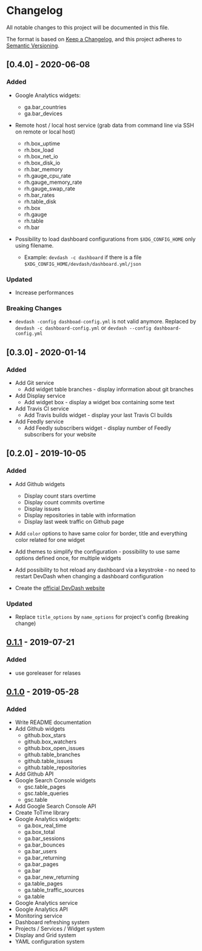 # Changelog

All notable changes to this project will be documented in this file.

The format is based on [Keep a Changelog](https://keepachangelog.com/en/1.0.0/), and this project adheres to [Semantic Versioning](https://semver.org/spec/v2.0.0.html).

## [0.4.0] - 2020-06-08

### Added

* Google Analytics widgets:
    * ga.bar_countries
    * ga.bar_devices

* Remote host / local host service (grab data from command line via SSH on remote or local host)
    * rh.box_uptime 
    * rh.box_load
    * rh.box_net_io
    * rh.box_disk_io
    * rh.bar_memory
    * rh.gauge_cpu_rate
    * rh.gauge_memory_rate
    * rh.gauge_swap_rate
    * rh.bar_rates
    * rh.table_disk
    * rh.box
    * rh.gauge
    * rh.table
    * rh.bar

* Possibility to load dashboard configurations from `$XDG_CONFIG_HOME` only using filename.
    * Example: `devdash -c dashboard` if there is a file `$XDG_CONFIG_HOME/devdash/dashboard.yml/json`

### Updated 

* Increase performances

### Breaking Changes

* `devdash -config dashboad-config.yml` is not valid anymore. Replaced by `devdash -c dashboard-config.yml` or `devdash --config dashboard-config.yml`

## [0.3.0] - 2020-01-14

### Added

* Add Git service
    * Add widget table branches - display information about git branches
* Add Display service
    * Add widget box - display a widget box containing some text
* Add Travis CI service
    * Add Travis builds widget - display your last Travis CI builds
* Add Feedly service
    * Add Feedly subscribers widget - display number of Feedly subscribers for your website

## [0.2.0] - 2019-10-05

### Added

* Add Github widgets
  * Display count stars overtime
  * Display count commits overtime
  * Display issues
  * Display repositories in table with information
  * Display last week traffic on Github page

* Add `color` options to have same color for border, title and everything color related for one widget
* Add themes to simplify the configuration - possibility to use same options defined once, for multiple widgets

* Add possibility to hot reload any dashboard via a keystroke - no need to restart DevDash when changing a dashboard configuration

* Create the [official DevDash website](https://thedevdash.com)

### Updated 

* Replace `title_options` by `name_options` for project's config (breaking change)

## [0.1.1] - 2019-07-21

### Added

* use goreleaser for relases

## [0.1.0] - 2019-05-28

### Added

* Write README documentation
* Add Github widgets
  * github.box_stars
  * github.box_watchers
  * github.box_open_issues
  * github.table_branches
  * github.table_issues
  * github.table_repositories
* Add Github API
* Google Search Console widgets
  * gsc.table_pages
  * gsc.table_queries
  * gsc.table
* Add Google Search Console API
* Create ToTime library
* Google Analytics widgets:
  * ga.box_real_time
  * ga.box_total
  * ga.bar_sessions
  * ga.bar_bounces
  * ga.bar_users
  * ga.bar_returning
  * ga.bar_pages
  * ga.bar
  * ga.bar_new_returning
  * ga.table_pages
  * ga.table_traffic_sources
  * ga.table
* Google Analytics service
* Google Analytics API
* Monitoring service
* Dashboard refreshing system 
* Projects / Services / Widget system
* Display and Grid system
* YAML configuration system

[0.1.1]: https://github.com/Phantas0s/devdash/releases/tag/v0.1.1
[0.1.0]: https://github.com/Phantas0s/devdash/releases/tag/v0.1.0
